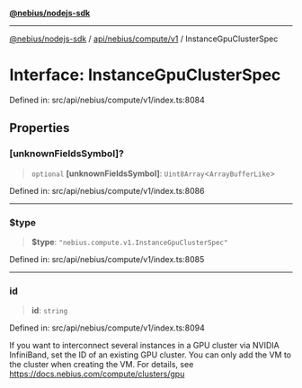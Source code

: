 [**@nebius/nodejs-sdk**](../../../../../README.md)

---

[@nebius/nodejs-sdk](../../../../../README.md) / [api/nebius/compute/v1](../README.md) / InstanceGpuClusterSpec

# Interface: InstanceGpuClusterSpec

Defined in: src/api/nebius/compute/v1/index.ts:8084

## Properties

### \[unknownFieldsSymbol\]?

> `optional` **\[unknownFieldsSymbol\]**: `Uint8Array`\<`ArrayBufferLike`\>

Defined in: src/api/nebius/compute/v1/index.ts:8086

---

### $type

> **$type**: `"nebius.compute.v1.InstanceGpuClusterSpec"`

Defined in: src/api/nebius/compute/v1/index.ts:8085

---

### id

> **id**: `string`

Defined in: src/api/nebius/compute/v1/index.ts:8094

If you want to interconnect several instances in a GPU cluster via NVIDIA InfiniBand,
set the ID of an existing GPU cluster.
You can only add the VM to the cluster when creating the VM.
For details, see https://docs.nebius.com/compute/clusters/gpu

